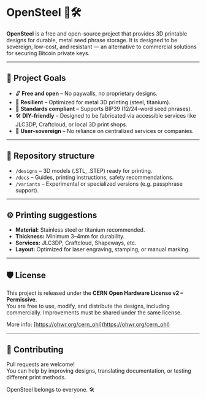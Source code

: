 # OpenSteel 🔐🛠️

**OpenSteel** is a free and open-source project that provides 3D printable designs for durable, metal seed phrase storage. It is designed to be sovereign, low-cost, and resistant — an alternative to commercial solutions for securing Bitcoin private keys.

---

## 🔧 Project Goals

- 🔓 **Free and open** – No paywalls, no proprietary designs.
- 🧱 **Resilient** – Optimized for metal 3D printing (steel, titanium).
- 🧠 **Standards compliant** – Supports BIP39 (12/24-word seed phrases).
- 🛠️ **DIY-friendly** – Designed to be fabricated via accessible services like JLC3DP, Craftcloud, or local 3D print shops.
- 🧍 **User-sovereign** – No reliance on centralized services or companies.

---

## 📂 Repository structure

- `/designs` – 3D models (.STL, .STEP) ready for printing.
- `/docs` – Guides, printing instructions, safety recommendations.
- `/variants` – Experimental or specialized versions (e.g. passphrase support).

---

## ⚙️ Printing suggestions

- **Material:** Stainless steel or titanium recommended.
- **Thickness:** Minimum 3–4mm for durability.
- **Services:** JLC3DP, Craftcloud, Shapeways, etc.
- **Layout:** Optimized for laser engraving, stamping, or manual marking.

---

## 🛡️ License

This project is released under the **CERN Open Hardware License v2 – Permissive**.  
You are free to use, modify, and distribute the designs, including commercially. Improvements must be shared under the same license.

More info: [https://ohwr.org/cern_ohl](https://ohwr.org/cern_ohl)

---

## 🙌 Contributing

Pull requests are welcome!  
You can help by improving designs, translating documentation, or testing different print methods.

OpenSteel belongs to everyone. 🛠️
